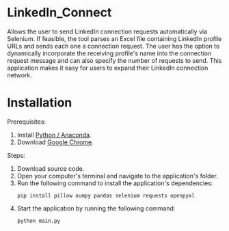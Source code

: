 # LinkedIn_Connect

Allows the user to send LinkedIn connection requests automatically via Selenium. If feasible, the tool parses an Excel file containing LinkedIn profile URLs and sends each one a connection request. The user has the option to dynamically incorporate the receiving profile's name into the connection request message and can also specify the number of requests to send. This application makes it easy for users to expand their LinkedIn connection network.

# Installation
Prerequisites:
1. Install [Python / Anaconda](https://docs.anaconda.com/free/anaconda/install/index.html).
2. Download [Google Chrome](https://www.google.com/chrome/).

Steps:
1. Download source code.
2. Open your computer's terminal and navigate to the application's folder.
3. Run the following command to install the application's dependencies:
   ```console
   pip install pillow numpy pandas selenium requests openpyxl
   ```
4. Start the application by running the following command:
   ```console
   python main.py
   ```
